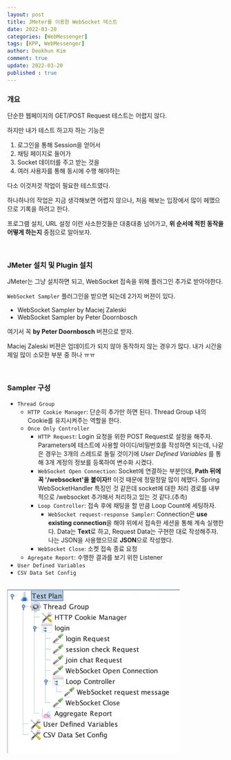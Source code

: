 ```yaml
---
layout: post
title: JMeter를 이용한 WebSocket 테스트
date: 2022-03-20
categories: [WebMessenger]
tags: [KPP, WebMessenger]
author: Deokhun Kim
comment: true
update: 2022-03-20
published : true
---
```


### 개요
단순한 웹페이지의 GET/POST Request 테스트는 어렵지 않다.

하지만 내가 테스트 하고자 하는 기능은
1. 로그인을 통해 Session을 얻어서
2. 채팅 페이지로 들어가
3. Socket 데이터를 주고 받는 것을
4. 여러 사용자를 통해 동시에 수행 해야하는

다소 이것저것 작업이 필요한 테스트였다.

하나하나의 작업은 지금 생각해보면 어렵지 않으나, 처음 해보는 입장에서 많이 헤맸으므로 기록을 하려고 한다.

프로그램 설치, URL 설정 이런 사소한것들은 대충대충 넘어가고, **위 순서에 적힌 동작을 어떻게 하는지** 중점으로 알아보자.

<br/>

### JMeter 설치 및 Plugin 설치

JMeter는 그냥 설치하면 되고, WebSocket 접속을 위해 플러그인 추가로 받아야한다.

`WebSocket Sampler` 플러그인을 받으면 되는데 2가지 버젼이 있다.
* WebSocket Sampler by Maciej Zaleski
* WebSocket Sampler by Peter Doornbosch

여기서 꼭 **by Peter Doornbosch** 버젼으로 받자.

Maciej Zaleski 버젼은 업데이트가 되지 않아 동작하지 않는 경우가 많다. 
내가 시간을 제일 많이 소모한 부분 중 하나 ㅠㅠ


<br/>

### Sampler 구성

* `Thread Group`
  * `HTTP Cookie Manager`: 단순히 추가만 하면 된다. Thread Group 내의 Cookie를 유지시켜주는 역할을 한다.
  * `Once Only Controller`
    * `HTTP Request`: Login 요청을 위한 POST Request로 설정을 해주자. Parameters에 테스트에 사용할 아이디/비밀번호를 작성하면 되는데, 
    나같은 경우는 3개의 스레드로 돌릴 것이기에 *User Defined Variables* 를 통해 3개 계정의 정보를 등록하여 변수화 시켰다.
    * `WebSocket Open Connection`: Socket에 연결하는 부분인데, **Path 뒤에 꼭 '/websocket'을 붙이자!!** 이것 때문에 정말정말 많이 헤맸다.
    Spring WebSocketHandler 특징인 것 같은데 socket에 대한 처리 경로를 내부적으로 /websocket 추가해서 처리하고 있는 것 같다.(추측)
    * `Loop Controller`: 접속 후에 채팅을 할 만큼 Loop Count에 세팅하자.
      * `WebSocket request-response Sampler`: Connection은 **use existing connection**을 해야 위에서 접속한 세션을 통해 계속 실행한다. 
      Data는 **Text**로 하고, Request Data는 구현한 대로 작성해주자. 나는 JSON을 사용했으므로 **JSON**으로 작성했다.
    * `WebSocket Close`: 소켓 접속 종료 요청
  * `Agregate Report`: 수행한 결과를 보기 위한 Listener
* `User Defined Variables`
* `CSV Data Set Config`


<br/>


<img src="/assets/postimg/2022_03/testplan.png" width="400px"/>


